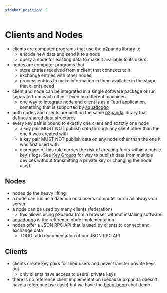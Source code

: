```yaml
---
sidebar_position: 5
---
```


# Clients and Nodes

- clients are computer programs that use the p2panda library to
  - encode new data and send it to a node
  - query a node for existing data to make it available to its users
- nodes are computer programs that
  - store entries received from a client that connects to it
  - exchange entries with other nodes
  - process entries to make information in them available in the shape that clients need
- client and node can be integrated in a single software package or run separate from each other - even on different machines
  - one way to integrate node and client is as a Tauri application, something that is supported by [aquadoggo][aquadoggo]
- both nodes and clients are built on the same [p2panda][p2panda] library that defines shared data structures
- every key pair is bound to exactly one client and exactly one node
  - a key pair MUST NOT publish data through any client other than the one it was created with
  - a key pair MUST NOT publish data on any node other than the one it was first used with
  - disregard of this rule carries the risk of creating forks within a public key's logs. See [Key Groups][key_groups] for way to publish data from multiple devices without transmitting a private key or changing the node used.

## Nodes

- nodes do the heavy lifting
- a node can run as a daemon on a user's computer or on an always-on server
- a node can be used by many clients (federation)
  - this allows using p2panda from a browser without installing software
- [aquadoggo][aquadoggo] is the reference node implementation
- nodes offer a JSON RPC API that is used by clients to connect and exchange data
  - TODO: add documentation of our JSON RPC API

## Clients

- clients create key pairs for their users and never transfer private keys out
  - only clients have access to users' private keys
- there is no reference client implementation (because p2panda doesn't have a reference use case) but we have the [beep-boop][beep_boop] chat demo

[aquadoggo]: https://github.com/p2panda/aquadoggo
[p2panda]: https://github.com/p2panda/p2panda
[beep_boop]: https://github.com/p2panda/beep-boop
[key_groups]: /docs/collaboration/key-groups
